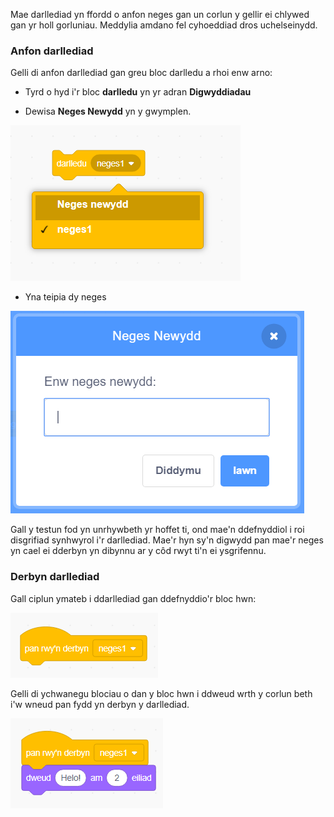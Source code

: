 Mae darllediad yn ffordd o anfon neges gan un corlun y gellir ei chlywed gan yr holl gorluniau. Meddylia amdano fel cyhoeddiad dros uchelseinydd.

### Anfon darllediad

Gelli di anfon darllediad gan greu bloc darlledu a rhoi enw arno:

+ Tyrd o hyd i'r bloc **darlledu** yn yr adran **Digwyddiadau**

+ Dewisa **Neges Newydd** yn y gwymplen.

![cwymplen bloc darlledu](images/broadcast-block.png)

+ Yna teipia dy neges

![Creu darllediad](images/new-broadcast.png)

Gall y testun fod yn unrhywbeth yr hoffet ti, ond mae'n ddefnyddiol i roi disgrifiad synhwyrol i'r darllediad. Mae'r hyn sy'n digwydd pan mae'r neges yn cael ei dderbyn yn dibynnu ar y côd rwyt ti'n ei ysgrifennu.

### Derbyn darllediad

Gall ciplun ymateb i ddarllediad gan ddefnyddio'r bloc hwn:

![Derbyn darllediad](images/receive-a-broadcast.png)

Gelli di ychwanegu blociau o dan y bloc hwn i ddweud wrth y corlun beth i'w wneud pan fydd yn derbyn y darllediad.

![Derbyn enghraifft](images/receive-example.png)